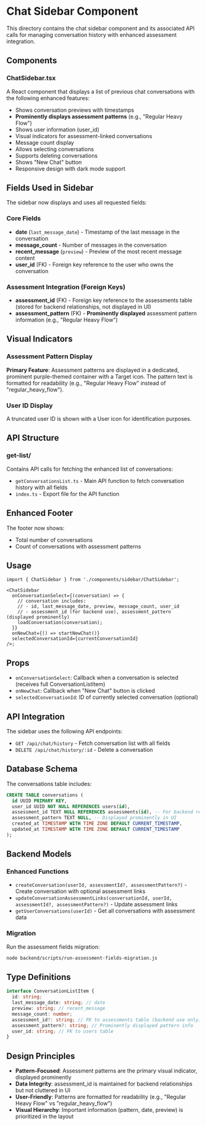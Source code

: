 # Chat Sidebar Component

This directory contains the chat sidebar component and its associated API calls for managing conversation history with enhanced assessment integration.

## Components

### ChatSidebar.tsx

A React component that displays a list of previous chat conversations with the following enhanced features:

- Shows conversation previews with timestamps
- **Prominently displays assessment patterns** (e.g., "Regular Heavy Flow")
- Shows user information (user_id)
- Visual indicators for assessment-linked conversations
- Message count display
- Allows selecting conversations
- Supports deleting conversations
- Shows "New Chat" button
- Responsive design with dark mode support

## Fields Used in Sidebar

The sidebar now displays and uses all requested fields:

### Core Fields

- **date** (`last_message_date`) - Timestamp of the last message in the conversation
- **message_count** - Number of messages in the conversation
- **recent_message** (`preview`) - Preview of the most recent message content
- **user_id** (FK) - Foreign key reference to the user who owns the conversation

### Assessment Integration (Foreign Keys)

- **assessment_id** (FK) - Foreign key reference to the assessments table (stored for backend relationships, not displayed in UI)
- **assessment_pattern** (FK) - **Prominently displayed** assessment pattern information (e.g., "Regular Heavy Flow")

## Visual Indicators

### Assessment Pattern Display

**Primary Feature**: Assessment patterns are displayed in a dedicated, prominent purple-themed container with a Target icon. The pattern text is formatted for readability (e.g., "Regular Heavy Flow" instead of "regular_heavy_flow").

### User ID Display

A truncated user ID is shown with a User icon for identification purposes.

## API Structure

### get-list/

Contains API calls for fetching the enhanced list of conversations:

- `getConversationsList.ts` - Main API function to fetch conversation history with all fields
- `index.ts` - Export file for the API function

## Enhanced Footer

The footer now shows:

- Total number of conversations
- Count of conversations with assessment patterns

## Usage

```tsx
import { ChatSidebar } from './components/sidebar/ChatSidebar';

<ChatSidebar
  onConversationSelect={(conversation) => {
    // conversation includes:
    // - id, last_message_date, preview, message_count, user_id
    // - assessment_id (for backend use), assessment_pattern (displayed prominently)
    loadConversation(conversation);
  }}
  onNewChat={() => startNewChat()}
  selectedConversationId={currentConversationId}
/>;
```

## Props

- `onConversationSelect`: Callback when a conversation is selected (receives full ConversationListItem)
- `onNewChat`: Callback when "New Chat" button is clicked
- `selectedConversationId`: ID of currently selected conversation (optional)

## API Integration

The sidebar uses the following API endpoints:

- `GET /api/chat/history` - Fetch conversation list with all fields
- `DELETE /api/chat/history/:id` - Delete a conversation

## Database Schema

The conversations table includes:

```sql
CREATE TABLE conversations (
  id UUID PRIMARY KEY,
  user_id UUID NOT NULL REFERENCES users(id),
  assessment_id TEXT NULL REFERENCES assessments(id), -- For backend relationships
  assessment_pattern TEXT NULL, -- Displayed prominently in UI
  created_at TIMESTAMP WITH TIME ZONE DEFAULT CURRENT_TIMESTAMP,
  updated_at TIMESTAMP WITH TIME ZONE DEFAULT CURRENT_TIMESTAMP
);
```

## Backend Models

### Enhanced Functions

- `createConversation(userId, assessmentId?, assessmentPattern?)` - Create conversation with optional assessment links
- `updateConversationAssessmentLinks(conversationId, userId, assessmentId?, assessmentPattern?)` - Update assessment links
- `getUserConversations(userId)` - Get all conversations with assessment data

### Migration

Run the assessment fields migration:

```bash
node backend/scripts/run-assessment-fields-migration.js
```

## Type Definitions

```typescript
interface ConversationListItem {
  id: string;
  last_message_date: string; // date
  preview: string; // recent_message
  message_count: number;
  assessment_id?: string; // FK to assessments table (backend use only)
  assessment_pattern?: string; // Prominently displayed pattern info
  user_id: string; // FK to users table
}
```

## Design Principles

- **Pattern-Focused**: Assessment patterns are the primary visual indicator, displayed prominently
- **Data Integrity**: assessment_id is maintained for backend relationships but not cluttered in UI
- **User-Friendly**: Patterns are formatted for readability (e.g., "Regular Heavy Flow" vs "regular_heavy_flow")
- **Visual Hierarchy**: Important information (pattern, date, preview) is prioritized in the layout
